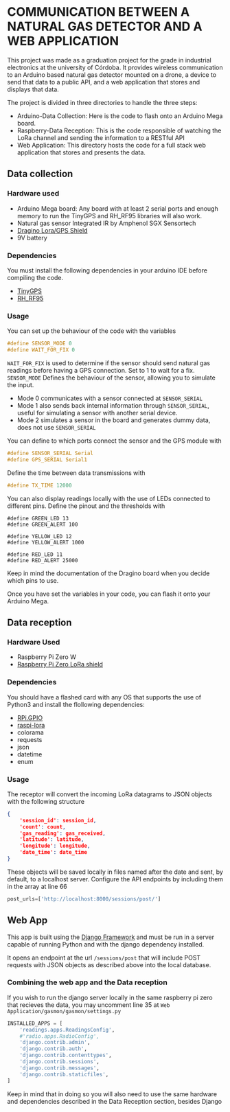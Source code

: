 # COMMUNICATION BETWEEN A NATURAL GAS DETECTOR AND A WEB APPLICATION

This project was made as a graduation project for the grade in industrial electronics at the university of Córdoba.
It provides wireless communication to an Arduino based natural gas detector mounted on a drone, a device to send that data to a public API,
and a web application that stores and displays that data.

The project is divided in three directories to handle the three steps:
- Arduino-Data Collection: Here is the code to flash onto an Arduino Mega board.
- Raspberry-Data Reception: This is the code responsible of watching the LoRa channel and sending the information to a RESTful API
- Web Application: This directory hosts the code for a full stack web application that stores and presents the data.

## Data collection

### Hardware used
- Arduino Mega board: Any board with at least 2 serial ports and enough memory to run the TinyGPS and RH_RF95 libraries will also work.
- Natural gas sensor Integrated IR by Amphenol SGX Sensortech
- [Dragino Lora/GPS Shield](https://www.dragino.com/products/lora/item/108-lora-gps-shield.html)
- 9V battery

### Dependencies
You must install the following dependencies in your arduino IDE before compiling the code.
- [TinyGPS](https://github.com/mikalhart/TinyGPS)
- [RH_RF95](https://www.airspayce.com/mikem/arduino/RadioHead/)

### Usage

You can set up the behaviour of the code with the variables
```C
#define SENSOR_MODE 0
#define WAIT_FOR_FIX 0
```
`WAIT_FOR_FIX` is used to determine if the sensor should send natural gas readings before having a GPS connection. Set to 1 to wait for a fix.
`SENSOR_MODE` Defines the behaviour of the sensor, allowing you to simulate the input.
- Mode 0 communicates with a sensor connected at `SENSOR_SERIAL`
- Mode 1 also sends back internal information through `SENSOR_SERIAL`, useful for simulating a sensor with another serial device.
- Mode 2 simulates a sensor in the board and generates dummy data, does not use `SENSOR_SERIAL`

You can define to which ports connect the sensor and the GPS module with
```C
#define SENSOR_SERIAL Serial
#define GPS_SERIAL Serial1
```

Define the time between data transmissions with
```C
#define TX_TIME 12000
```
You can also display readings locally with the use of LEDs connected to different pins. Define the pinout and the thresholds with
```
#define GREEN_LED 13
#define GREEN_ALERT 100

#define YELLOW_LED 12
#define YELLOW_ALERT 1000

#define RED_LED 11
#define RED_ALERT 25000
```
Keep in mind the documentation of the Dragino board when you decide which pins to use.

Once you have set the variables in your code, you can flash it onto your Arduino Mega.

## Data reception

### Hardware Used
- Raspberry Pi Zero W
- [Raspberry Pi Zero LoRa shield](https://store.uputronics.com/index.php?route=product/product&product_id=99)

### Dependencies
You should have a flashed card with any OS that supports the use of Python3 and install the flollowing dependencies:
- [RPi.GPIO](https://pypi.org/project/RPi.GPIO/)
- [raspi-lora](https://github.com/mpRegalado/raspi-lora)
- colorama
- requests
- json
- datetime
- enum

### Usage
The receptor will convert the incoming LoRa datagrams to JSON objects with the following structure
```JSON
{
    'session_id': session_id,
    'count': count,
    'gas_reading': gas_received,
    'latitude': latitude,
    'longitude': longitude,
    'date_time': date_time
}
```
These objects will be saved locally in files named after the date and sent, by default, to a localhost server.
Configure the API endpoints by including them in the array at line 66
```python
post_urls=['http://localhost:8000/sessions/post/']
```

## Web App

This app is built using the [Django Framework](https://www.djangoproject.com/) and must be run in a server capable of running Python and with the django dependency installed.

It opens an endpoint at the url `/sessions/post` that will include POST requests with JSON objects as described above into the local database.

### Combining the web app and the Data reception
If you wish to run the django server locally in the same raspberry pi zero that recieves the data, you may uncomment line 35 at `Web Application/gasmon/gasmon/settings.py`
```python
INSTALLED_APPS = [
    'readings.apps.ReadingsConfig',
    #'radio.apps.RadioConfig',
    'django.contrib.admin',
    'django.contrib.auth',
    'django.contrib.contenttypes',
    'django.contrib.sessions',
    'django.contrib.messages',
    'django.contrib.staticfiles',
]
```
Keep in mind that in doing so you will also need to use the same hardware and dependencies described in the Data Reception section, besides Django